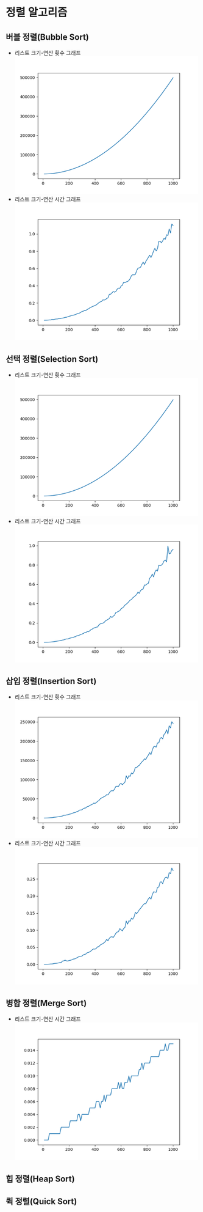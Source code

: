 # 정렬 알고리즘
## 버블 정렬(Bubble Sort)
* 리스트 크기-연산 횟수 그래프
  ![그래프](./img/bubbleSortCount.png)
* 리스트 크기-연산 시간 그래프
  ![그래프](./img/bubbleSortTime.png)
## 선택 정렬(Selection Sort)
* 리스트 크기-연산 횟수 그래프
  ![그래프](./img/selectionSortCount.png)
* 리스트 크기-연산 시간 그래프
    ![그래프](./img/selectionSortTime.png)
## 삽입 정렬(Insertion Sort)
* 리스트 크기-연산 횟수 그래프
  ![그래프](./img/insertionSortCount.png)
* 리스트 크기-연산 시간 그래프
    ![그래프](./img/insertionSortTime.png)
## 병합 정렬(Merge Sort)
* 리스트 크기-연산 시간 그래프
    ![그래프](./img/mergeSortTime.png)
## 힙 정렬(Heap Sort)
## 퀵 정렬(Quick Sort)